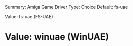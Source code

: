 Summary: Amiga Game Driver
Type: Choice
Default: fs-uae

Value: fs-uae (FS-UAE)
# Value: winuae (WinUAE)

